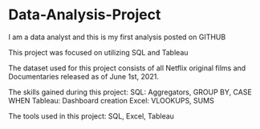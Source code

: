 # Data-Analysis-Project

I am a data analyst and this is my first analysis posted on GITHUB

This project was focused on utilizing SQL and Tableau

The dataset used for this project consists of all Netflix original films and Documentaries released as of June 1st, 2021.

The skills gained during this project:
SQL: Aggregators, GROUP BY, CASE WHEN
Tableau: Dashboard creation
Excel: VLOOKUPS, SUMS

The tools used in this project: SQL, Excel, Tableau
